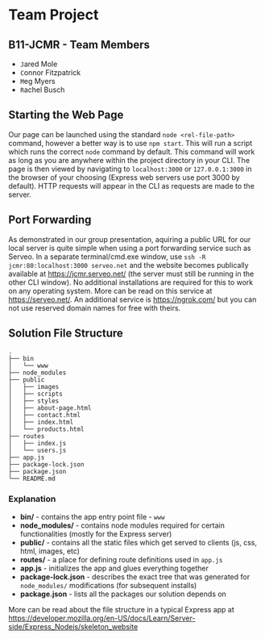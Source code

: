 # Team Project #

<!-- This file uses Markdown and is best viewed in a Markdown file viewer. An alternative is to simply view the file online at https://github.com/cafitzp1/TeamProject (scroll down a bit once on the page) -->

## B11-JCMR - Team Members ##

- `J`ared Mole
- `C`onnor Fitzpatrick
- `M`eg Myers
- `R`achel Busch

## Starting the Web Page ##

Our page can be launched using the standard `node <rel-file-path>` command, however a better way is to use `npm start`. This will run a script which runs the correct `node` command by default. This command will work as long as you are anywhere within the project directory in your CLI. The page is then viewed by navigating to `localhost:3000` or `127.0.0.1:3000` in the browser of your choosing (Express web servers use port 3000 by default). HTTP requests will appear in the CLI as requests are made to the server.

## Port Forwarding ##

As demonstrated in our group presentation, aquiring a public URL for our local server is quite simple when using a port forwarding service such as Serveo. In a separate terminal/cmd.exe window, use `ssh -R jcmr:80:localhost:3000 serveo.net` and the website becomes publically available at https://jcmr.serveo.net/ (the server must still be running in the other CLI window). No additional installations are required for this to work on any operating system. More can be read on this service at https://serveo.net/. An additional service is https://ngrok.com/ but you can not use reserved domain names for free with theirs.

## Solution File Structure ##

    .
    ├── bin
    │   └── www
    ├── node_modules
    ├── public
    │   ├── images
    │   ├── scripts
    │   ├── styles
    │   ├── about-page.html
    │   ├── contact.html
    │   ├── index.html
    │   └── products.html
    ├── routes
    │   ├── index.js
    │   └── users.js
    ├── app.js
    ├── package-lock.json
    ├── package.json
    └── README.md

### Explanation ###

- __bin/__ - contains the app entry point file - `www`
- __node_modules/__ - contains node modules required for certain functionalities (mostly for the Express server)
- __public/__ - contains all the static files which get served to clients (js, css, html, images, etc)
- __routes/__ - a place for defining route definitions used in `app.js`
- __app.js__ - initializes the app and glues everything together
- __package-lock.json__ - describes the exact tree that was generated for `node_modules/` modifications (for subsequent installs)
- __package.json__ - lists all the packages our solution depends on

More can be read about the file structure in a typical Express app at https://developer.mozilla.org/en-US/docs/Learn/Server-side/Express_Nodejs/skeleton_website